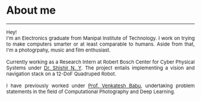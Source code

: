 # About me
---
<p align="justify">
<font size="-1">Hey!<br>
I'm an Electronics graduate from Manipal Institute of Technology. I work on trying to make computers smarter or at least comparable to humans. Aside from that, I'm a photogrpahy, music and film enthusiast.<br><br> 
Currently working as a Research Intern at Robert Bosch Center for Cyber Physical Systems under <a href="https://shishirny.github.io/">Dr. Shishir N. Y</a>. The project entails implementing a vision and navigation stack on a 12-DoF Quadruped Robot. <br><br>
I have previously worked under <a href="http://cds.iisc.ac.in/faculty/venky/">Prof. Venkatesh Babu</a>, undertaking problem statements in the field of Computational Photography and Deep Learning. </font>
</p>
